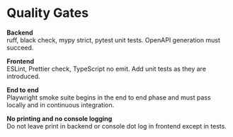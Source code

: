 # Quality Gates

**Backend**  
ruff, black check, mypy strict, pytest unit tests. OpenAPI generation must succeed.

**Frontend**  
ESLint, Prettier check, TypeScript no emit. Add unit tests as they are introduced.

**End to end**  
Playwright smoke suite begins in the end to end phase and must pass locally and in continuous integration.

**No printing and no console logging**  
Do not leave print in backend or console dot log in frontend except in tests.
